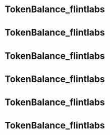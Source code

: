 # TokenBalance_flintlabs
# TokenBalance_flintlabs
# TokenBalance_flintlabs
# TokenBalance_flintlabs
# TokenBalance_flintlabs
# TokenBalance_flintlabs
